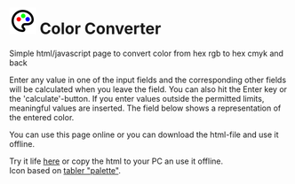# ![Color Converter](./icon.svg) Color Converter
Simple html/javascript page to convert color from hex rgb to hex cmyk and back

Enter any value in one of the input fields and the corresponding other fields will be calculated when you leave the field. You can also hit the Enter key or the 'calculate'-button. If you enter values outside the permitted limits, meaningful values are inserted. The field below shows a representation of the entered color.

You can use this page online or you can download the html-file and use it offline.

Try it life [here](https://zenziwerken.github.io/colorconverter/) or copy the html to your PC an use it offline.  
Icon based on [tabler "palette"](https://tabler.io/icons/icon/palette).
